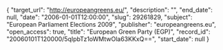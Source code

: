 {
  "target_url": "http://europeangreens.eu/", 
  "description": "", 
  "end_date": null, 
  "date": "2006-01-01T12:00:00", 
  "slug": 29261829, 
  "subject": "European Parliament Elections 2009", 
  "publisher": "europeangreens.eu", 
  "open_access": true, 
  "title": "European Green Party (EGP)", 
  "record_id": "20060101T120000/5qIpbTz1oWMtwOla63KKxQ==", 
  "start_date": null
}

